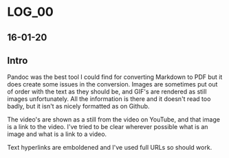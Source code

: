 # LOG_00
## 16-01-20

## Intro

Pandoc was the best tool I could find for converting Markdown to PDF but it does create some issues in the conversion. Images are sometimes put out of order with the text as they should be, and GIF's are rendered as still images unfortunately. All the information is there and it doesn't read too badly, but it isn't as nicely formatted as on Github.

The video's are shown as a still from the video on YouTube, and that image is a link to the video. I've tried to be clear wherever possible what is an image and what is a link to a video.

Text hyperlinks are emboldened and I've used full URLs so should work. 
